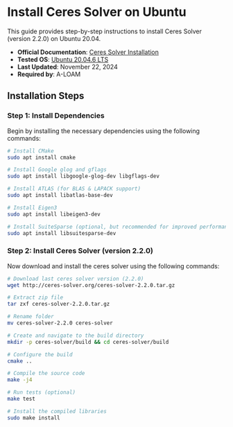 # Install Ceres Solver on Ubuntu

This guide provides step-by-step instructions to install Ceres Solver (version 2.2.0) on Ubuntu 20.04.

- **Official Documentation**: [Ceres Solver Installation](http://ceres-solver.org/installation.html)
- **Tested OS**: [Ubuntu 20.04.6 LTS](https://releases.ubuntu.com/focal)
- **Last Updated**: November 22, 2024
- **Required by**: A-LOAM

## Installation Steps

### Step 1: Install Dependencies

Begin by installing the necessary dependencies using the following commands:

```sh
# Install CMake
sudo apt install cmake

# Install Google glog and gflags
sudo apt install libgoogle-glog-dev libgflags-dev

# Install ATLAS (for BLAS & LAPACK support)
sudo apt install libatlas-base-dev

# Install Eigen3
sudo apt install libeigen3-dev

# Install SuiteSparse (optional, but recommended for improved performance)
sudo apt install libsuitesparse-dev
```

### Step 2: Install Ceres Solver (version 2.2.0)

Now download and install the ceres solver using the following commands:

```sh
# Download last ceres solver version (2.2.0)
wget http://ceres-solver.org/ceres-solver-2.2.0.tar.gz

# Extract zip file
tar zxf ceres-solver-2.2.0.tar.gz

# Rename folder
mv ceres-solver-2.2.0 ceres-solver

# Create and navigate to the build directory
mkdir -p ceres-solver/build && cd ceres-solver/build

# Configure the build
cmake ..

# Compile the source code
make -j4

# Run tests (optional)
make test

# Install the compiled libraries
sudo make install
```